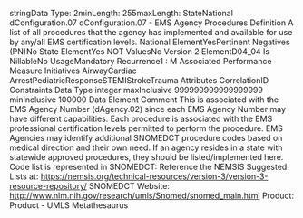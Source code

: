 

stringData Type: 2minLength: 255maxLength: 
StateNational
dConfiguration.07
dConfiguration.07 - EMS Agency Procedures
Definition
A list of all procedures that the agency has implemented and available for use by any/all EMS certification
levels.
National ElementYesPertinent Negatives (PN)No
State ElementYes
NOT ValuesNo
Version 2 ElementD04_04
Is NillableNo
UsageMandatory
Recurrence1 : M
Associated Performance Measure Initiatives
AirwayCardiac ArrestPediatricResponseSTEMIStrokeTrauma
Attributes
CorrelationID
Constraints
Data Type
integer
maxInclusive
999999999999999999
minInclusive
100000
Data Element Comment
This is associated with the EMS Agency Number (dAgency.02) since each EMS Agency Number may have different
capabilities. Each procedure is associated with the EMS professional certification levels permitted to perform the procedure. 
EMS Agencies may identify additional SNOMEDCT procedure codes based on medical direction and their own need. If an
agency resides in a state with statewide approved procedures, they should be listed/implemented here. 
Code list is represented in SNOMEDCT: Reference the NEMSIS Suggested Lists at: 
 https://nemsis.org/technical-resources/version-3/version-3-resource-repository/
SNOMEDCT 
Website:  http://www.nlm.nih.gov/research/umls/Snomed/snomed_main.html
Product: Product - UMLS Metathesaurus